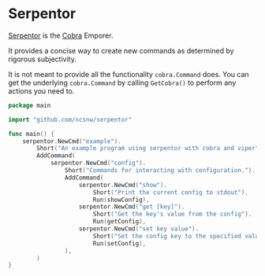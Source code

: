 # Serpentor

[Serpentor](https://en.wikipedia.org/wiki/Serpentor) is the [Cobra](https://github.com/spf13/cobra) Emporer.

It provides a concise way to create new commands as determined by rigorous subjectivity.

It is not meant to provide all the functionality `cobra.Command` does. 
You can get the underlying `cobra.Command` by calling `GetCobra()` to perform any actions you need to.

```go
package main

import "github.com/ncsnw/serpentor"

func main() {
    serpentor.NewCmd("example").
        Short("An example program using serpentor with cobra and viper").
        AddCommand(
            serpentor.NewCmd("config").
                Short("Commands for interacting with configuration.").
                AddCommand(
                    serpentor.NewCmd("show").
                        Short("Print the current config to stdout").
                        Run(showConfig),
                    serpentor.NewCmd("get [key]").
                        Short("Get the key's value from the config").
                        Run(getConfig),
                    serpentor.NewCmd("set key value").
                        Short("Set the config key to the specified value").
                        Run(setConfig),
                ),
        )
}
```

